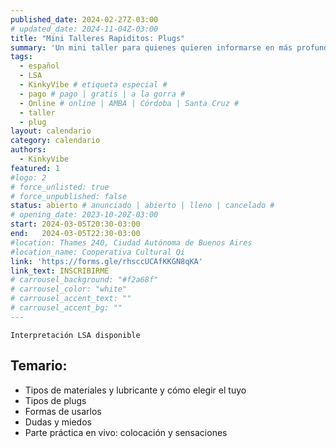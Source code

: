 ```yaml
---
published_date: 2024-02-27Z-03:00
# updated_date: 2024-11-04Z-03:00
title: "Mini Talleres Rapiditos: Plugs"
summary: 'Un mini taller para quienes quieren informarse en más profundidad sobre plugs'
tags:
  - español
  - LSA
  - KinkyVibe # etiqueta especial #
  - pago # pago | gratis | a la gorra #
  - Online # online | AMBA | Córdoba | Santa Cruz #
  - taller
  - plug
layout: calendario
category: calendario
authors:
  - KinkyVibe
featured: 1
#logo: 2
# force_unlisted: true
# force_unpublished: false
status: abierto # anunciado | abierto | lleno | cancelado #
# opening_date: 2023-10-20Z-03:00
start: 2024-03-05T20:30-03:00
end:   2024-03-05T22:30-03:00
#location: Thames 240, Ciudad Autónoma de Buenos Aires
#location_name: Cooperativa Cultural Qi
link: 'https://forms.gle/rhsccUCAfKKGN8qKA'
link_text: INSCRIBIRME
# carrousel_background: "#f2a68f"
# carrousel_color: "white"
# carrousel_accent_text: ""
# carrousel_accent_bg: ""
---
```

`Interpretación LSA disponible`
## Temario:
- Tipos de materiales y lubricante y cómo elegir el tuyo 
- Tipos de plugs 
- Formas de usarlos
- Dudas y miedos 
- Parte práctica en vivo: colocación y sensaciones